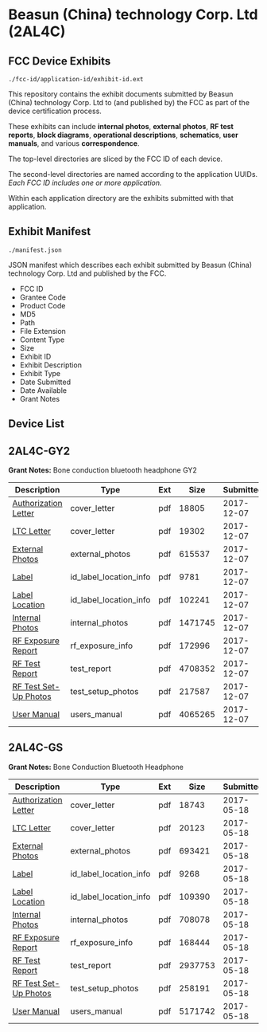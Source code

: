 # Beasun (China) technology Corp. Ltd (2AL4C)
## FCC Device Exhibits

```
./fcc-id/application-id/exhibit-id.ext
```

This repository contains the exhibit documents submitted by Beasun (China) technology Corp. Ltd to (and published by) the FCC as part of the device certification process.

These exhibits can include **internal photos**, **external photos**, **RF test reports**, **block diagrams**, **operational descriptions**, **schematics**, **user manuals**, and various **correspondence**.

The top-level directories are sliced by the FCC ID of each device.

The second-level directories are named according to the application UUIDs. *Each FCC ID includes one or more application.*

Within each application directory are the exhibits submitted with that application. 

## Exhibit Manifest

```
./manifest.json
```

JSON manifest which describes each exhibit submitted by Beasun (China) technology Corp. Ltd and published by the FCC.

- FCC ID
- Grantee Code
- Product Code
- MD5
- Path
- File Extension
- Content Type
- Size
- Exhibit ID
- Exhibit Description
- Exhibit Type
- Date Submitted
- Date Available
- Grant Notes

## Device List
## 2AL4C-GY2
**Grant Notes:** Bone conduction bluetooth headphone GY2

| Description | Type | Ext | Size | Submitted | Available |
| ----------- | ---- | --- | ---- | --------- | --------- |
| [Authorization Letter](2AL4C-GY2/a60f7763d92f2d7a7862732eb2e41148/3665346.pdf) | cover_letter | pdf | 18805 | 2017-12-07 | 2017-12-07 |
| [LTC Letter](2AL4C-GY2/a60f7763d92f2d7a7862732eb2e41148/3665347.pdf) | cover_letter | pdf | 19302 | 2017-12-07 | 2017-12-07 |
| [External Photos](2AL4C-GY2/a60f7763d92f2d7a7862732eb2e41148/3665348.pdf) | external_photos | pdf | 615537 | 2017-12-07 | 2017-12-07 |
| [Label](2AL4C-GY2/a60f7763d92f2d7a7862732eb2e41148/3665351.pdf) | id_label_location_info | pdf | 9781 | 2017-12-07 | 2017-12-07 |
| [Label Location](2AL4C-GY2/a60f7763d92f2d7a7862732eb2e41148/3665352.pdf) | id_label_location_info | pdf | 102241 | 2017-12-07 | 2017-12-07 |
| [Internal Photos](2AL4C-GY2/a60f7763d92f2d7a7862732eb2e41148/3665355.pdf) | internal_photos | pdf | 1471745 | 2017-12-07 | 2017-12-07 |
| [RF Exposure Report](2AL4C-GY2/a60f7763d92f2d7a7862732eb2e41148/3665371.pdf) | rf_exposure_info | pdf | 172996 | 2017-12-07 | 2017-12-07 |
| [RF Test Report](2AL4C-GY2/a60f7763d92f2d7a7862732eb2e41148/3665376.pdf) | test_report | pdf | 4708352 | 2017-12-07 | 2017-12-07 |
| [RF Test Set-Up Photos](2AL4C-GY2/a60f7763d92f2d7a7862732eb2e41148/3665393.pdf) | test_setup_photos | pdf | 217587 | 2017-12-07 | 2017-12-07 |
| [User Manual](2AL4C-GY2/a60f7763d92f2d7a7862732eb2e41148/3665394.pdf) | users_manual | pdf | 4065265 | 2017-12-07 | 2017-12-07 |
## 2AL4C-GS
**Grant Notes:** Bone Conduction Bluetooth Headphone

| Description | Type | Ext | Size | Submitted | Available |
| ----------- | ---- | --- | ---- | --------- | --------- |
| [Authorization Letter](2AL4C-GS/1685fe639bfa305cfe6614e975ea0cfd/3396607.pdf) | cover_letter | pdf | 18743 | 2017-05-18 | 2017-05-19 |
| [LTC Letter](2AL4C-GS/1685fe639bfa305cfe6614e975ea0cfd/3396608.pdf) | cover_letter | pdf | 20123 | 2017-05-18 | 2017-05-19 |
| [External Photos](2AL4C-GS/1685fe639bfa305cfe6614e975ea0cfd/3396609.pdf) | external_photos | pdf | 693421 | 2017-05-18 | 2017-05-19 |
| [Label](2AL4C-GS/1685fe639bfa305cfe6614e975ea0cfd/3396610.pdf) | id_label_location_info | pdf | 9268 | 2017-05-18 | 2017-05-19 |
| [Label Location](2AL4C-GS/1685fe639bfa305cfe6614e975ea0cfd/3396611.pdf) | id_label_location_info | pdf | 109390 | 2017-05-18 | 2017-05-19 |
| [Internal Photos](2AL4C-GS/1685fe639bfa305cfe6614e975ea0cfd/3396612.pdf) | internal_photos | pdf | 708078 | 2017-05-18 | 2017-05-19 |
| [RF Exposure Report](2AL4C-GS/1685fe639bfa305cfe6614e975ea0cfd/3396614.pdf) | rf_exposure_info | pdf | 168444 | 2017-05-18 | 2017-05-19 |
| [RF Test Report](2AL4C-GS/1685fe639bfa305cfe6614e975ea0cfd/3396616.pdf) | test_report | pdf | 2937753 | 2017-05-18 | 2017-05-19 |
| [RF Test Set-Up Photos](2AL4C-GS/1685fe639bfa305cfe6614e975ea0cfd/3396617.pdf) | test_setup_photos | pdf | 258191 | 2017-05-18 | 2017-05-19 |
| [User Manual](2AL4C-GS/1685fe639bfa305cfe6614e975ea0cfd/3396618.pdf) | users_manual | pdf | 5171742 | 2017-05-18 | 2017-05-19 |

